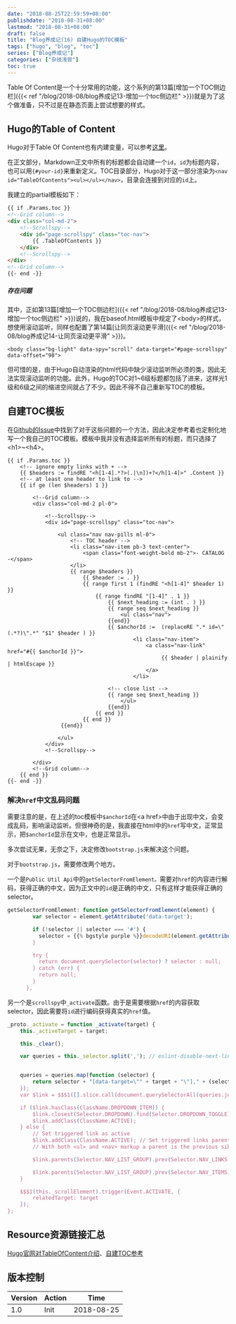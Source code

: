 ```yaml
---
date: "2018-08-25T22:59:59+08:00"
publishdate: "2018-08-31+08:00"
lastmod: "2018-08-31+08:00"
draft: false
title: "Blog养成记(16) 自建Hugo的TOC模板"
tags: ["hugo", "blog", "toc"]
series: ["Blog养成记"]
categories: ["杂技浅尝"]
toc: true
---
```


Table Of Content是一个十分常用的功能，这个系列的第13篇[增加一个TOC侧边栏]({{< ref "/blog/2018-08/blog养成记13-增加一个toc侧边栏" >}})就是为了这个做准备，只不过是在静态页面上尝试想要的样式。

## Hugo的Table of Content

Hugo对于Table Of Content也有内建变量，可以参考[这里](https://gohugo.io/content-management/toc/)。

在正文部分，Markdown正文中所有的标题都会自动建一个`id`，`id`为标题内容，也可以用`{#your-id}`来重新定义。TOC目录部分，Hugo对于这一部分渲染为`<nav id="TableOfContents"><ul></ul></nav>`，目录会连接到对应的`id`上。

我建立的partial模板如下：

```html
{{ if .Params.toc }}
<!--Grid column-->
<div class="col-md-2">
	<!--Scrollspy-->
	<div id="page-scrollspy" class="toc-nav">
		{{ .TableOfContents }}
	</div>
	<!--Scrollspy-->
</div>
<!--Grid column-->
{{- end -}}
```

##### 存在问题

其中，正如第13篇[增加一个TOC侧边栏]({{< ref "/blog/2018-08/blog养成记13-增加一个toc侧边栏" >}})说的，我在baseof.html模板中规定了\<body\>的样式，想使用滚动监听，同样也配置了第14篇[让同页滚动更平滑]({{< ref "/blog/2018-08/blog养成记14-让同页滚动更平滑" >}})。

```
<body class="bg-light" data-spy="scroll" data-target="#page-scrollspy" data-offset="90">
```

但可惜的是，由于Hugo自动渲染的html代码中缺少滚动监听所必须的类，因此无法实现滚动监听的功能。此外，Hugo的TOC对1~6级标题都包括了进来，这样光1级和6级之间的缩进空间就占了不少。因此不得不自己重新写TOC的模板。

## 自建TOC模板

在[Github的Issue](https://github.com/gohugoio/hugo/issues/1778)中找到了对于这些问题的一个方法，因此决定参考着也定制化地写一个我自己的TOC模板。模板中我并没有选择监听所有的标题，而只选择了\<h1\>~\<h4\>。

```
{{ if .Params.toc }}
	<!-- ignore empty links with + -->
	{{ $headers := findRE "<h[1-4].*?>(.|\n])+?</h[1-4]>" .Content }}
	<!-- at least one header to link to -->
	{{ if ge (len $headers) 1 }}

		<!--Grid column-->
		<div class="col-md-2 pl-0">

			<!--Scrollspy-->
			<div id="page-scrollspy" class="toc-nav">
				
				<ul class="nav nav-pills ml-0">
					<!-- TOC header -->
					<li class="nav-item pb-3 text-center">
						<span class="font-weight-bold mb-2">- CATALOG -</span>
					</li>
					{{ range $headers }}
						{{ $header := . }}
						{{ range first 1 (findRE "<h[1-4]" $header 1) }}
							{{ range findRE "[1-4]" . 1 }}
								{{ $next_heading := (int . ) }}
								{{ range seq $next_heading }}
									<ul class="nav">
								{{end}}
								{{ $anchorId :=  (replaceRE ".* id=\"(.*?)\".*" "$1" $header ) }}
										<li class="nav-item">
						 					<a class="nav-link" href="#{{ $anchorId }}">
												 {{ $header | plainify | htmlEscape }}
											</a>
										</li>
						 
								<!-- close list -->
								{{ range seq $next_heading }}
									</ul>
								{{end}}
							{{ end }}
						{{ end }}
				 {{end}}

				</ul>
			</div>
			<!--Scrollspy-->

		</div>
		<!--Grid column-->
	{{ end }}
{{- end -}}
```

### 解决`href`中文乱码问题

需要注意的是，在上述的toc模板中`$anchorId`在\<a href\>中由于出现中文，会变成乱码，影响滚动监听。但很神奇的是，我直接在html中的`href`写中文，正常显示，把`$anchorId`显示在文中，也是正常显示。

多次尝试无果，无奈之下，决定修改`bootstrap.js`来解决这个问题。

对于`bootstrap.js`，需要修改两个地方。

一个是`Public Util Api`中的`getSelectorFromElement。`需要对`href`的内容进行解码，获得正确的中文，因为正文中的`id`是正确的中文，只有这样才能获得正确的selector。

```javascript
getSelectorFromElement: function getSelectorFromElement(element) {
        var selector = element.getAttribute('data-target');

        if (!selector || selector === '#') {
          selector = {{% bgstyle purple %}}decodeURI(element.getAttribute('href')){{% /bgstyle %}} || '';
        }

        try {
          return document.querySelector(selector) ? selector : null;
        } catch (err) {
          return null;
        }
      },
```

另一个是`scrollspy`中`_activate`函数。由于是需要根据`href`的内容获取selector，因此需要将`id`进行编码获得真实的`href`值。

```javascript
_proto._activate = function _activate(target) {
    this._activeTarget = target;

    this._clear();

    var queries = this._selector.split(','); // eslint-disable-next-line arrow-body-style


    queries = queries.map(function (selector) {
        return selector + "[data-target=\"" + target + "\"]," + (selector + "[href=\"" + {{% bgstyle purple %}}encodeURI(target).toLowerCase(){{% /bgstyle %}} + "\"]");
    });
    var $link = $$$1([].slice.call(document.querySelectorAll(queries.join(','))));

    if ($link.hasClass(ClassName.DROPDOWN_ITEM)) {
        $link.closest(Selector.DROPDOWN).find(Selector.DROPDOWN_TOGGLE).addClass(ClassName.ACTIVE);
        $link.addClass(ClassName.ACTIVE);
    } else {
        // Set triggered link as active
        $link.addClass(ClassName.ACTIVE); // Set triggered links parents as active
        // With both <ul> and <nav> markup a parent is the previous sibling of any nav ancestor

        $link.parents(Selector.NAV_LIST_GROUP).prev(Selector.NAV_LINKS + ", " + Selector.LIST_ITEMS).addClass(ClassName.ACTIVE); // Handle special case when .nav-link is inside .nav-item

        $link.parents(Selector.NAV_LIST_GROUP).prev(Selector.NAV_ITEMS).children(Selector.NAV_LINKS).addClass(ClassName.ACTIVE);
    }

    $$$1(this._scrollElement).trigger(Event.ACTIVATE, {
        relatedTarget: target
    });
};
```



## Resource资源链接汇总

[Hugo官网对TableOfContent介绍](https://gohugo.io/content-management/toc/)、[自建TOC参考](https://github.com/gohugoio/hugo/issues/1778)  

## 版本控制

| Version | Action | Time       |
| ------- | ------ | ---------- |
| 1.0     | Init   | 2018-08-25 |
